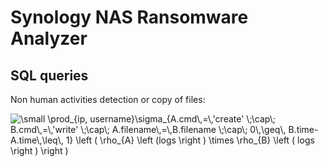 # Synology NAS Ransomware Analyzer

## SQL queries

Non human activities detection or copy of files:

<img src="https://latex.codecogs.com/gif.latex?\small&space;\prod_{ip,&space;username}\sigma_{A.cmd\,=\,'create'&space;\;\cap\;&space;B.cmd\,=\,'write'&space;\;\cap\;&space;A.filename\,=\,B.filename&space;\;\cap\;&space;0\,\geq\,&space;B.time-A.time\,\leq\,&space;1}&space;\left&space;(&space;\rho_{A}&space;\left&space;(logs&space;\right&space;)&space;\times&space;\rho&space;B\left&space;(&space;logs&space;\right&space;)&space;\right&space;)" title="\small \prod_{ip, username}\sigma_{A.cmd\,=\,'create' \;\cap\; B.cmd\,=\,'write' \;\cap\; A.filename\,=\,B.filename \;\cap\; 0\,\geq\, B.time-A.time\,\leq\, 1} \left ( \rho_{A} \left (logs \right ) \times \rho_{B} \left ( logs \right ) \right )" />

